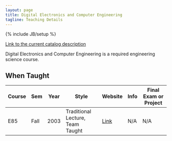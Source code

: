```yaml
---
layout: page
title: Digital Electronics and Computer Engineering
tagline: Teaching Details
---
```

{% include JB/setup %}

[Link to the current catalog description](https://www.hmc.edu/engineering/curriculum/courses/engineering-course-descriptions/#85)

Digital Electronics and Computer Engineering is a required engineering science course.

## When Taught

| Course | Sem | Year | Style | Website | Info | Final Exam or Project |
| ------ | --- | ---- | ----- | ------- | ---- | --------------------- |
| E85 | Fall | 2003 | Traditional Lecture, Team Taught | [Link](N/A) | N/A | N/A |